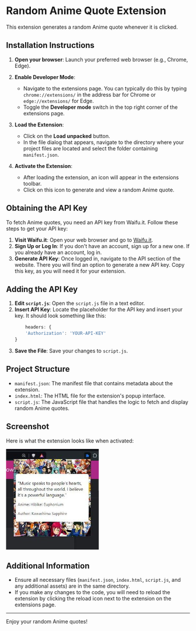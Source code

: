 # Random Anime Quote Extension

This extension generates a random Anime quote whenever it is clicked.

## Installation Instructions

1. **Open your browser**: Launch your preferred web browser (e.g., Chrome, Edge).

2. **Enable Developer Mode**:
    - Navigate to the extensions page. You can typically do this by typing `chrome://extensions/` in the address bar for Chrome or `edge://extensions/` for Edge.
    - Toggle the **Developer mode** switch in the top right corner of the extensions page.

3. **Load the Extension**:
    - Click on the **Load unpacked** button.
    - In the file dialog that appears, navigate to the directory where your project files are located and select the folder containing `manifest.json`.
    
4. **Activate the Extension**:
    - After loading the extension, an icon will appear in the extensions toolbar.
    - Click on this icon to generate and view a random Anime quote.

## Obtaining the API Key

To fetch Anime quotes, you need an API key from Waifu.it. Follow these steps to get your API key:

1. **Visit Waifu.it**: Open your web browser and go to [Waifu.it](https://waifu.it/).
2. **Sign Up or Log In**: If you don't have an account, sign up for a new one. If you already have an account, log in.
3. **Generate API Key**: Once logged in, navigate to the API section of the website. There you will find an option to generate a new API key. Copy this key, as you will need it for your extension.

## Adding the API Key

1. **Edit `script.js`**: Open the `script.js` file in a text editor.
2. **Insert API Key**: Locate the placeholder for the API key and insert your key. It should look something like this:
    ```javascript
        headers: {
        'Authorization': 'YOUR-API-KEY'
    }
    ```
3. **Save the File**: Save your changes to `script.js`.

## Project Structure

- `manifest.json`: The manifest file that contains metadata about the extension.
- `index.html`: The HTML file for the extension's popup interface.
- `script.js`: The JavaScript file that handles the logic to fetch and display random Anime quotes.

## Screenshot

Here is what the extension looks like when activated:

![Random Anime Quote Extension Screenshot](screenshot.jpg)

## Additional Information

- Ensure all necessary files (`manifest.json`, `index.html`, `script.js`, and any additional assets) are in the same directory.
- If you make any changes to the code, you will need to reload the extension by clicking the reload icon next to the extension on the extensions page.

---

Enjoy your random Anime quotes!
